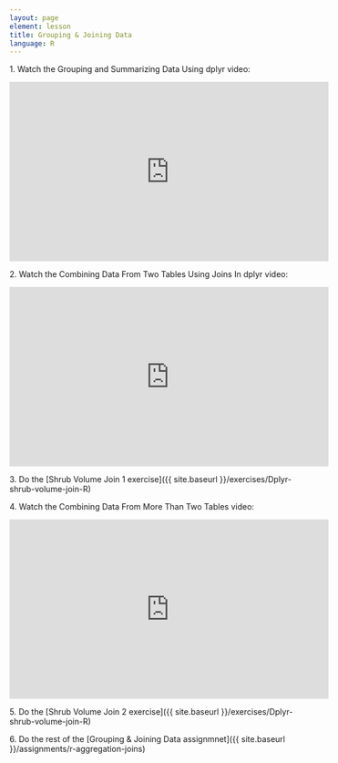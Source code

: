 ```yaml
---
layout: page
element: lesson
title: Grouping & Joining Data
language: R
---
```


1\. Watch the Grouping and Summarizing Data Using dplyr video:

<iframe width="560" height="315" src="https://www.youtube-nocookie.com/embed/W7sjVML_yXQ" frameborder="0" allow="accelerometer; encrypted-media; gyroscope; picture-in-picture" allowfullscreen></iframe>

2\. Watch the Combining Data From Two Tables Using Joins In dplyr video:

<iframe width="560" height="315" src="https://www.youtube-nocookie.com/embed/8ir57LRKV9A" frameborder="0" allow="accelerometer; encrypted-media; gyroscope; picture-in-picture" allowfullscreen></iframe>

3\. Do the [Shrub Volume Join 1 exercise]({{ site.baseurl }}/exercises/Dplyr-shrub-volume-join-R)

4\. Watch the Combining Data From More Than Two Tables video:

<iframe width="560" height="315" src="https://www.youtube-nocookie.com/embed/3Hw80Gl6Bgs" frameborder="0" allow="accelerometer; encrypted-media; gyroscope; picture-in-picture" allowfullscreen></iframe>

5\. Do the [Shrub Volume Join 2 exercise]({{ site.baseurl }}/exercises/Dplyr-shrub-volume-join-R)

6\. Do the rest of the [Grouping & Joining Data assignmnet]({{ site.baseurl }}/assignments/r-aggregation-joins)